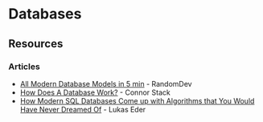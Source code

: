 # Databases

## Resources

### Articles

* [All Modern Database Models in 5 min](https://random-dev.medium.com/databases-in-5-min-bfd3b9bef86) - RandomDev
* [How Does A Database Work?](https://cstack.github.io/db_tutorial/) - Connor Stack
* [How Modern SQL Databases Come up with Algorithms that You Would Have Never Dreamed Of](https://www.slideshare.net/LukasEder1/how-modern-sql-databases-come-up-with-algorithms-that-you-would-have-never-dreamed-of) - Lukas Eder


